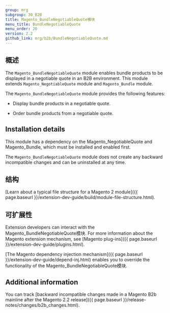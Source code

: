 ```yaml
---
group: mrg
subgroup: 30_B2B
title: Magento_BundleNegotiableQuote模块
menu_title: BundleNegotiableQuote
menu_order: 20
version: 2.2
github_link: mrg/b2b/BundleNegotiableQuote.md
---
```

## 概述

The `Magento_BundleNegotiableQuote` module enables bundle products to be displayed in a negotiable quote in an B2B environment. This module extends `Magento_NegotiableQuote` module and `Magento_Bundle` module.

The `Magento_BundleNegotiableQuote` module provides the following features:

* Display bundle products in a negotiable quote.

* Order bundle products from a negotiable quote.

## Installation details

This module has a dependency on the Magento_NegotiableQuote and Magento_Bundle, which must be installed and enabled first.

The `Magento_BundleNegotiableQuote` module does not create any backward incompatible changes and can be uninstalled at any time.

## 结构

[Learn about a typical file structure for a Magento 2 module]({{ page.baseurl }}/extension-dev-guide/build/module-file-structure.html).

## 可扩展性

Extension developers can interact with the Magento_BundleNegotiableQuote模块. For more information about the Magento extension mechanism, see [Magento plug-ins]({{ page.baseurl }}/extension-dev-guide/plugins.html).

[The Magento dependency injection mechanism]({{ page.baseurl }}/extension-dev-guide/depend-inj.html) enables you to override the functionality of the Magento_BundleNegotiableQuote模块.

## Additional information

You can track [backward incompatible changes made in a Magento B2b mainline after the Magento 2.2 release]({{ page.baseurl }}/release-notes/changes/b2b_changes.html).
